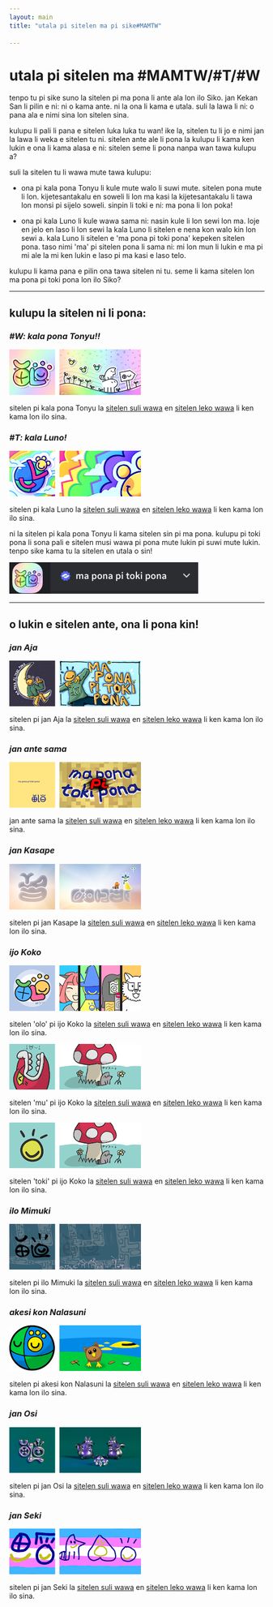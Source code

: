 ```yaml
---
layout: main
title: "utala pi sitelen ma pi sike#MAMTW"

---
```

# utala pi sitelen ma #MAMTW/#T/#W

tenpo tu pi sike suno la sitelen pi ma pona li ante ala lon ilo Siko. jan Kekan San li pilin e ni: ni o kama ante. ni la ona li kama e utala. suli la lawa li ni: o pana ala e nimi sina lon sitelen sina. 

kulupu li pali li pana e sitelen luka luka tu wan! ike la, sitelen tu li jo e nimi jan la lawa li weka e sitelen tu ni. sitelen ante ale li pona la kulupu li kama ken lukin e ona li kama alasa e ni: sitelen seme li pona nanpa wan tawa kulupu a? 

suli la sitelen tu li wawa mute tawa kulupu: 
- ona pi kala pona Tonyu li kule mute walo li suwi mute. sitelen pona mute li lon. kijetesantakalu en soweli li lon ma kasi la kijetesantakalu li tawa lon monsi pi sijelo soweli. sinpin li toki e ni: ma pona li lon poka!
  
- ona pi kala Luno li kule wawa sama ni: nasin kule li lon sewi lon ma. loje en jelo en laso li lon sewi la kala Luno li sitelen e nena kon walo kin lon sewi a. kala Luno li sitelen e 'ma pona pi toki pona' kepeken sitelen pona. taso nimi 'ma' pi sitelen pona li sama ni: mi lon mun li lukin e ma pi mi ale la mi ken lukin e laso pi ma kasi e laso telo. 

kulupu li kama pana e pilin ona tawa sitelen ni tu. seme li kama sitelen lon ma pona pi toki pona lon ilo Siko?

***

## **kulupu la sitelen ni li pona:**

### *#W: kala pona Tonyu!!*

<img src="kpTonyu/tu.png">

sitelen pi kala pona Tonyu la [sitelen suli wawa](kpTonyu/suli.png) en [sitelen leko wawa](kpTonyu/leko.png) li ken kama lon ilo sina. 

### *#T: kala Luno!*

<img src="kLuno/tu.png">

sitelen pi kala Luno la [sitelen suli wawa](kLuno/suli.png) en [sitelen leko wawa](kLuno/leko.png) li ken kama lon ilo sina. 

ni la sitelen pi kala pona Tonyu li kama sitelen sin pi ma pona. kulupu pi toki pona li sona pali e sitelen musi wawa pi pona mute lukin pi suwi mute lukin. tenpo sike kama tu la sitelen en utala o sin!

<img src="sitelen-nanpa-wan.png">



***

## **o lukin e sitelen ante, ona li pona kin!**


### *jan Aja*

<img src="jAja/tu.png">

sitelen pi jan Aja la [sitelen suli wawa](jAja/suli.png) en [sitelen leko wawa](jAja/leko.png) li ken kama lon ilo sina. 

### *jan ante sama*

<img src="j-ante-sama/tu.png">

jan ante sama la [sitelen suli wawa](j-ante-sama/suli.jpeg) en [sitelen leko wawa](j-ante-sama/leko.jpeg) li ken kama lon ilo sina. 

### *jan Kasape*

<img src="jKasape/tu.png">

sitelen pi jan Kasape la [sitelen suli wawa](jKasape/suli.png) en [sitelen leko wawa](jKasape/leko.png) li ken kama lon ilo sina. 

### *ijo Koko*

<img src="koko/olo-tu.png">

sitelen 'olo' pi ijo Koko la [sitelen suli wawa](koko/olo-suli.png) en [sitelen leko wawa](koko/olo-leko.png) li ken kama lon ilo sina.

<img src="koko/mu-tu.png">

sitelen 'mu' pi ijo Koko la [sitelen suli wawa](koko/mu-suli.png) en [sitelen leko wawa](koko/mu-leko.png) li ken kama lon ilo sina. 

<img src="koko/toki-tu.png">

sitelen 'toki' pi ijo Koko la [sitelen suli wawa](koko/toki-suli.png) en [sitelen leko wawa](koko/toki-leko.png) li ken kama lon ilo sina. 

### *ilo Mimuki*

<img src="iMimuki/tu.png">

sitelen pi ilo Mimuki la [sitelen suli wawa](iMimuki/suli.png) en [sitelen leko wawa](iMimuki/leko.png) li ken kama lon ilo sina. 


### *akesi kon Nalasuni*

<img src="ak-Nalasuni/tu.png">

sitelen pi akesi kon Nalasuni la [sitelen suli wawa](ak-Nalasuni/suli.png) en [sitelen leko wawa](ak-Nalasuni/leko.png) li ken kama lon ilo sina. 


### *jan Osi*

<img src="jOsi/tu.png">

sitelen pi jan Osi la [sitelen suli wawa](jOsi/suli.jpeg) en [sitelen leko wawa](jOsi/leko.png) li ken kama lon ilo sina. 


### *jan Seki*

<img src="jSeki/tu.png">

sitelen pi jan Seki la [sitelen suli wawa](jSeki/suli.png) en [sitelen leko wawa](jSeki/leko.png) li ken kama lon ilo sina. 



